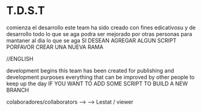 # T.D.S.T
comienza el desarrollo
este team ha sido creado con fines edicativosu  y de desarrollo todo lo que se aga podra ser mejorado por otras personas para
mantaner al dia lo que se aga
SI DESEAN AGREGAR ALGUN SCRIPT PORFAVOR CREAR UNA NUEVA RAMA

//ENGLISH

development begins
this team has been created for publishing and development purposes everything that can be improved by other people to
keep up the day
IF YOU WANT TO ADD SOME SCRIPT TO BUILD A NEW BRANCH

colaboradores/collaborators
-->
--> Lestat / viewer
